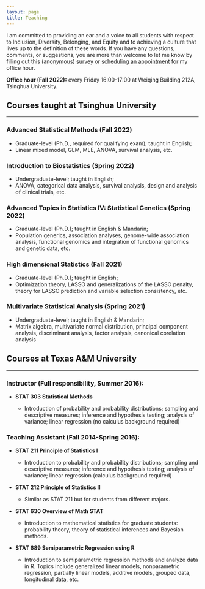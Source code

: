 ```yaml
---
layout: page
title: Teaching
---
```


I am committed to providing an ear and a voice to all students with respect to Inclusion, Diversity, Belonging, and Equity and to achieving a culture that lives up to the definition of these words. If you have any questions, comments, or suggestions, you are more than welcome to let me know by filling out this (anonymous) [survey]() or [scheduling an appointment](mailto:tianyingw@tsinghua.edu.cn) for my office hour.

**Office hour (Fall 2022):** every Friday 16:00-17:00 at Weiqing Building 212A, Tsinghua University.



## Courses taught at Tsinghua University
------------------------------------------------------

### Advanced Statistical Methods (Fall 2022)
  - Graduate-level (Ph.D., required for qualifying exam); taught in English;
  - Linear mixed model, GLM,  MLE, ANOVA,  survival analysis, etc.

### Introduction to Biostatistics (Spring 2022)
   - Undergraduate-level; taught in English;
   - ANOVA, categorical data analysis, survival analysis, design and analysis of clinical trials, etc.

### Advanced Topics in Statistics IV: Statistical Genetics (Spring 2022)
  - Graduate-level (Ph.D.); taught in English & Mandarin;
  - Population generics, association analyses, genome-wide association analysis, functional genomics and integration of functional genomics and genetic data, etc.

### High dimensional Statistics (Fall 2021)
  - Graduate-level (Ph.D.); taught in English;
  - Optimization theory, LASSO and generalizations of the LASSO penalty, theory for LASSO prediction and variable selection consistency, etc.

### Multivariate Statistical Analysis (Spring 2021)
  - Undergraduate-level; taught in English & Mandarin;
  - Matrix algebra, multivariate normal distribution, principal component analysis, discriminant analysis, factor analysis, canonical corelation analysis
  


## Courses at Texas A&M University
------------------------------------------------------
### Instructor (Full responsibility, Summer 2016):

- **STAT 303 Statistical Methods**

  - Introduction of probability and probability distributions; sampling and descriptive measures; inference and hypothesis testing; analysis of variance; linear regression (no calculus background required)

### Teaching Assistant (Fall 2014-Spring 2016):

- **STAT 211 Principle of Statistics I**

  - Introduction to probability and probability distributions; sampling and descriptive measures; inference and hypothesis testing; analysis of variance; linear regression (calculus background required)  
  
- **STAT 212 Principle of Statistics II**

  - Similar as STAT 211 but for students from different majors.
  
- **STAT 630 Overview of Math STAT** 

  - Introduction to mathematical statistics for graduate students: probability theory, theory of statistical inferences and Bayesian methods. 
  
- **STAT 689 Semiparametric Regression using R** 

  - Introduction to semiparametric regression methods and analyze data in R. Topics include generalized linear models, nonparametric regression, partially linear models, additive models, grouped data, longitudinal data, etc.


